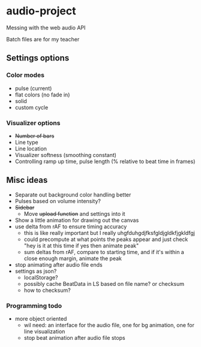 # audio-project
Messing with the web audio API

Batch files are for my teacher



## Settings options

### Color modes
- pulse (current)
- flat colors (no fade in)
- solid
- custom cycle

### Visualizer options
- ~~Number of bars~~
- Line type
- Line location
- Visualizer softness (smoothing constant)
- Controlling ramp up time, pulse length (% relative to beat time in frames)


## Misc ideas
- Separate out background color handling better
- Pulses based on volume intensity?
- ~~Sidebar~~
	- Move ~~upload function~~ and settings into it
- Show a little animation for drawing out the canvas
- use delta from rAF to ensure timing accuracy
	- this is like really important but I really uhgfduhgdjfksfgldjgldkfjgkldfgj
	- could precompute at what points the peaks appear and just check "hey is it at this time if yes then animate peak"
	- sum deltas from rAF, compare to starting time, and if it's within a close enough margin, animate the peak
- stop animating after audio file ends
- settings as json?
	- localStorage?
	- possibly cache BeatData in LS based on file name? or checksum
	- how to checksum?

### Programming todo
- more object oriented
	- wil need: an interface for the audio file, one for bg animation, one for line visualization
	- stop beat animation after audio file stops
